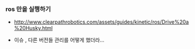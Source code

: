 
### ros 만을 실행하기

- http://www.clearpathrobotics.com/assets/guides/kinetic/ros/Drive%20a%20Husky.html

- 이슈 , 다른 버전들 관리를 어떻게 했더라...
